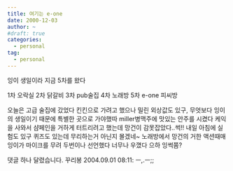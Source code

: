 ```yaml
---
title: 여기는 e-one
date: 2000-12-03
author: ~
#draft: true
categories:
  - personal
tag:
  - personal
---
```




잉이 생일이라 지금 5차를 왔다

1차 오락실
2차 닭갈비
3차 pub술집
4차 노래방
5차 e-one 피씨방

오늘은 고급 술집에 갔었다
킨킨으로 가려고 했으나
밀린 외상값도 있구, 무엇보다 잉이의 생일이기 때문에
특별한 곳으로 가야했따
miller병맥주에 맛있는 안주를 시켰다
케익을 사와서 샴페인을 거하게 터트리려고 했는데 망건이 감못잡았다..썩!!
내일 아침에 실험도 있구 퀴즈도 있는데 무리하는거 아닌지 몰겠네~
노래방에서 망건의 거한 액션때매
잉이가 마이크를 무려 두번이나 선언했다
너무나 우꼈다
으하
잉썩쭘?


 댓글 하나 달렸습니다.
 꾸리봉 2004.09.01 08:11: 
ㅡ,.ㅡ;;









